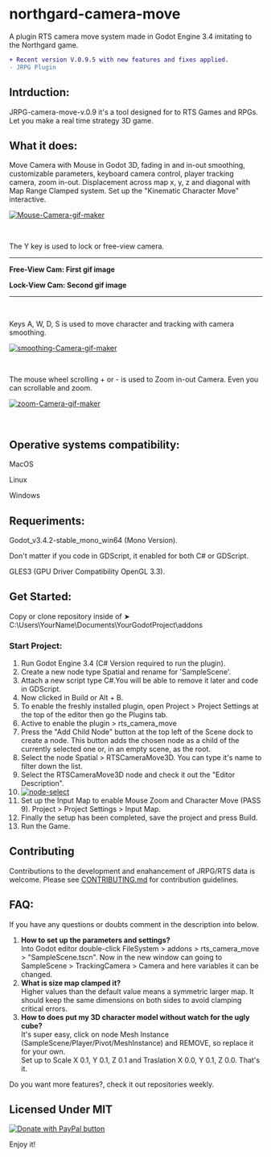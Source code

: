 # northgard-camera-move

A plugin RTS camera move system made in Godot Engine 3.4 imitating to the Northgard game.
<br>
```diff
+ Recent version V.0.9.5 with new features and fixes applied.
- JRPG Plugin 
```

<h2>Intrduction:</h2>

JRPG-camera-move-v.0.9 it's a tool designed for to RTS Games and RPGs. Let you make a real time strategy 3D game.

<h2>What it does:</h2>
<p>
 Move Camera with Mouse in Godot 3D, fading in and in-out smoothing, customizable parameters, keyboard camera control, player tracking camera, zoom in-out. Displacement across map x, y, z and diagonal with Map Range Clamped system. Set up the "Kinematic Character Move" interactive.
</p>
<p>
 <a href='https://postimages.org/' target='_blank'><img src='https://i.postimg.cc/FH3t3XPv/Mouse-Camera-gif-maker.gif' border='0' alt='Mouse-Camera-gif-maker'/></a>
</p>
<br>
<p>
 The Y key is used to lock or free-view camera.
 
 --------------------------------------
 
 <b>Free-View Cam: First gif image
  
  Lock-View Cam: Second gif image</b>
 
  --------------------------------------
 
</p>
<br>
<p>
 Keys A, W, D, S is used to move character and tracking with camera smoothing.
</p>
<p>
 <a href='https://postimages.org/' target='_blank'><img src='https://i.postimg.cc/kMzXvfgJ/smoothing-Camera-gif-maker.gif' border='0' alt='smoothing-Camera-gif-maker'/></a>
</p>
<br>
<p>
 The mouse wheel scrolling + or - is used to Zoom in-out Camera. Even you can scrollable and zoom.
</p>
<p>
 <a href='https://postimages.org/' target='_blank'><img src='https://i.postimg.cc/d33Rcv7T/zoom-Camera-gif-maker.gif' border='0' alt='zoom-Camera-gif-maker'/></a>
</p>
<br>
<h2>Operative systems compatibility:</h2>

MacOS

Linux

Windows

<h2>Requeriments:</h2>

Godot_v3.4.2-stable_mono_win64 (Mono Version).

Don't matter if you code in GDScript, it enabled for both C# or GDScript.

GLES3 (GPU Driver Compatibility OpenGL 3.3).

<h2>Get Started:</h2>

Copy or clone repository inside of ➤ C:\Users\YourName\Documents\YourGodotProject\addons

<h3>Start Project:</h2>

1. Run Godot Engine 3.4 (C# Version required to run the plugin).
2. Create a new node type Spatial and rename for 'SampleScene'.
3. Attach a new script type C#.You will be able to remove it later and code in GDScript.
4. Now clicked in Build or Alt + B.
5. To enable the freshly installed plugin, open Project > Project Settings at the top of the editor then go the Plugins tab.
6. Active to enable the plugin > rts_camera_move
7. Press the "Add Child Node" button at the top left of the Scene dock to create a node. This button adds the chosen node as a child of the currently selected one or, in an empty scene, as the root.
8. Select the node Spatial > RTSCameraMove3D. You can type it's name to filter down the list.
9. Select the RTSCameraMove3D node and check it out the "Editor Description".
10. <a href='https://postimages.org/' target='_blank'><img src='https://i.postimg.cc/gJv4CdSs/node-select.png' border='0' alt='node-select'/></a>
11. Set up the Input Map to enable Mouse Zoom and Character Move (PASS 9). Project > Project Settings > Input Map.
12. Finally the setup has been completed, save the project and press Build.
13. Run the Game.

<h2>Contributing</h2>
Contributions to the development and enahancement of JRPG/RTS data is welcome. Please see <a href="https://github.com/dibertz/northgard-camera-move-plugin-for-godot/blob/main/CONTRIBUTING.md">CONTRIBUTING.md</a> for contribution guidelines.

<h2>FAQ:</h2>

If you have any questions or doubts comment in the description into below.

1. <b>How to set up the parameters and settings?</b>
<br>Into Godot editor double-click FileSystem > addons > rts_camera_move > "SampleScene.tscn". Now in the new window can going to SampleScene > TrackingCamera > Camera and here variables it can be changed.
2. <b>What is size map clamped it?</b>
<br>Higher values than the default value means a symmetric larger map. It should keep the same dimensions on both sides to avoid clamping critical errors.
3. <b>How to does put my 3D character model without watch for the ugly cube?</b>
<br>It's super easy, click on node Mesh Instance (SampleScene/Player/Pivot/MeshInstance) and REMOVE, so replace it for your own. 
<br>Set up to Scale X 0.1, Y 0.1, Z 0.1 and Traslation X 0.0, Y 0.1, Z 0.0. That's it.

Do you want more features?, check it out repositories weekly.

<h2>Licensed Under MIT</h2>

<a href='https://www.paypal.com/donate/?hosted_button_id=EWDLXT7WUVYZ2' target='_blank'><img src='https://www.paypalobjects.com/en_US/i/btn/btn_donateCC_LG.gif' border='0' alt='Donate with PayPal button'/></a>


Enjoy it!

